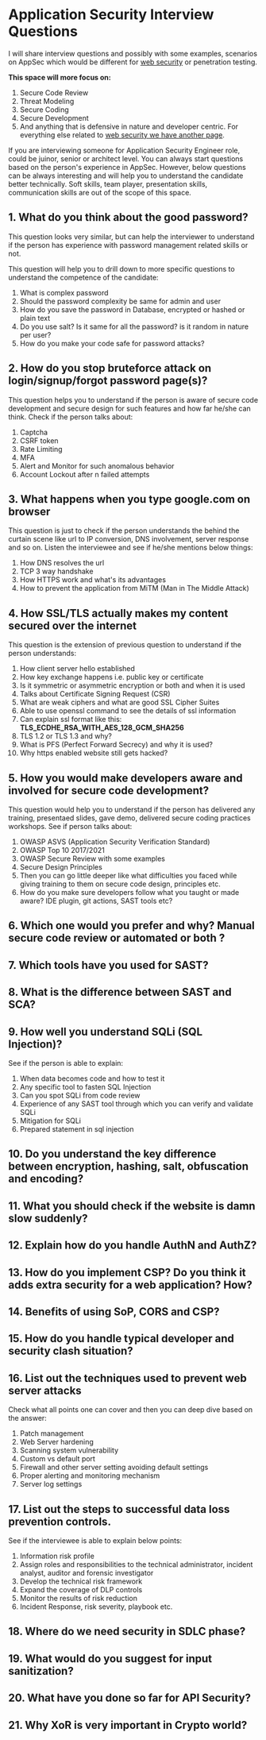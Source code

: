 # Application Security Interview Questions

I will share interview questions and possibly with some examples, scenarios on AppSec which would be different for [web security](web-security-interview-questions.md) or penetration testing.

**This space will more focus on:**

1. Secure Code Review
2. Threat Modeling
3. Secure Coding
4. Secure Development
5. And anything that is defensive in nature and developer centric. For everything else related to [web security we have another page](web-security-interview-questions.md).

If you are interviewing someone for Application Security Engineer role, could be juinor, senior or architect level.
You can always start questions based on the person's experience in AppSec. However, below questions can be always interesting and will help you to understand the candidate better technically.
Soft skills, team player, presentation skills, communication skills are out of the scope of this space.

## 1. What do you think about the good password?
    
This question looks very similar, but can help the interviewer to understand if the person has experience with password management related skills or not. 
    
This question will help you to drill down to more specific questions to understand the competence of the candidate:
   1. What is complex password
   2. Should the password complexity be same for admin and user
   3. How do you save the password in Database, encrypted or hashed or plain text
   4. Do you use salt? Is it same for all the password? is it random in nature per user?
   5. How do you make your code safe for password attacks?

## 2. How do you stop bruteforce attack on login/signup/forgot password page(s)?
This question helps you to understand if the person is aware of secure code development and secure design for such features and how far he/she can think.
Check if the person talks about:

1. Captcha 
2. CSRF token
3. Rate Limiting
4. MFA
5. Alert and Monitor for such anomalous behavior
6. Account Lockout after n failed attempts

## 3. What happens when you type google.com on browser
This question is just to check if the person understands the behind the curtain scene like url to IP conversion, DNS involvement, server response and so on.
Listen the interviewee and see if he/she mentions below things:
1. How DNS resolves the url 
2. TCP 3 way handshake
3. How HTTPS work and what's its advantages
4. How to prevent the application from MiTM (Man in The Middle Attack)

## 4. How SSL/TLS actually makes my content secured over the internet
This question is the extension of previous question to understand if the person understands:

1. How client server hello established
2. How key exchange happens i.e. public key or certificate
3. Is it symmetric or asymmetric encryption or both and when it is used 
4. Talks about Certificate Signing Request (CSR)
5. What are weak ciphers and what are good SSL Cipher Suites
6. Able to use openssl command to see the details of ssl information
7. Can explain ssl format like this: **TLS_ECDHE_RSA_WITH_AES_128_GCM_SHA256**
8. TLS 1.2 or TLS 1.3 and why? 
9. What is PFS (Perfect Forward Secrecy) and why it is used?
10. Why https enabled website still gets hacked?

## 5. How you would make developers aware and involved for secure code development?
This question would help you to understand if the person has delivered any training, presentaed slides, gave demo, delivered secure coding practices workshops.
See if person talks about:

1. OWASP ASVS (Application Security Verification Standard)
2. OWASP Top 10 2017/2021
3. OWASP Secure Review with some examples
4. Secure Design Principles
5. Then you can go little deeper like what difficulties you faced while giving training to them on secure code design, principles etc.
6. How do you make sure developers follow what you taught or made aware? IDE plugin, git actions, SAST tools etc?

## 6. Which one would you prefer and why? Manual secure code review or automated or both ?

## 7. Which tools have you used for SAST?

## 8. What is the difference between SAST and SCA?

## 9. How well you understand SQLi (SQL Injection)?
See if the person is able to explain:

1. When data becomes code and how to test it
2. Any specific tool to fasten SQL Injection
3. Can you spot SQLi from code review
4. Experience of any SAST tool through which you can verify and validate SQLi
5. Mitigation for SQLi
6. Prepared statement in sql injection

## 10. Do you understand the key difference between encryption, hashing, salt, obfuscation and encoding?

## 11. What you should check if the website is damn slow suddenly?

## 12. Explain how do you handle AuthN and AuthZ?

## 13. How do you implement CSP? Do you think it adds extra security for a web application? How?

## 14. Benefits of using SoP, CORS and CSP? 

## 15. How do you handle typical developer and security clash situation?

## 16. List out the techniques used to prevent web server attacks
Check what all points one can cover and then you can deep dive based on the answer:

1. Patch management
2. Web Server hardening
3. Scanning system vulnerability
4. Custom vs default port
5. Firewall and other server setting avoiding default settings
6. Proper alerting and monitoring mechanism
7. Server log settings

## 17. List out the steps to successful data loss prevention controls.
See if the interviewee is able to explain below points:

1. Information risk profile 
2. Assign roles and responsibilities to the technical administrator, incident analyst, auditor and forensic investigator 
3. Develop the technical risk framework 
4. Expand the coverage of DLP controls 
5. Monitor the results of risk reduction
6. Incident Response, risk severity, playbook etc.

## 18. Where do we need security in SDLC phase?

## 19. What would do you suggest for input sanitization?

## 20. What have you done so far for API Security?

## 21. Why XoR is very important in Crypto world?
